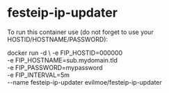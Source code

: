 # festeip-ip-updater

To run this container use (do not forget to use your HOSTID/HOSTNAME/PASSWORD):

docker run -d \\
-e FIP_HOSTID=000000 \
-e FIP_HOSTNAME=sub.mydomain.tld \
-e FIP_PASSWORD=mypassword \
-e FIP_INTERVAL=5m \
--name festeip-ip-updater  evilmoe/festeip-ip-updater
